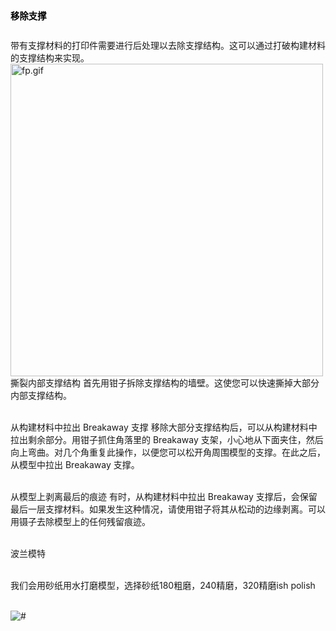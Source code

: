 <!-- postprocess/process.md -->
<h1 style="font-size:1.5vw"><span style="color:black">移除支撑</span></h1>
<br>
带有支撑材料的打印件需要进行后处理以去除支撑结构。这可以通过打破构建材料的支撑结构来实现。
<br>
<img src="images/fp.gif" alt="fp.gif" max-width="800" height="500">
<br>撕裂内部支撑结构
首先用钳子拆除支撑结构的墙壁。这使您可以快速撕掉大部分内部支撑结构。

<br>从构建材料中拉出 Breakaway 支撑
移除大部分支撑结构后，可以从构建材料中拉出剩余部分。用钳子抓住角落里的 Breakaway 支架，小心地从下面夹住，然后向上弯曲。对几个角重复此操作，以便您可以松开角周围模型的支撑。在此之后，从模型中拉出 Breakaway 支撑。

<br>从模型上剥离最后的痕迹
有时，从构建材料中拉出 Breakaway 支撑后，会保留最后一层支撑材料。如果发生这种情况，请使用钳子将其从松动的边缘剥离。可以用镊子去除模型上的任何残留痕迹。

<br>波兰模特

<br>我们会用砂纸用水打磨模型，选择砂纸180粗磨，240精磨，320精磨ish polish

<br>
<div class="loader"><img src="images/3pieces.jpg" alt="#" /></div>


